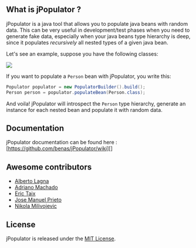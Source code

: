 ## What is jPopulator ?

jPopulator is a java tool that allows you to populate java beans with random data. This can be very useful in development/test phases when you need to generate fake data, especially when your java beans type hierarchy is deep, since it populates *recursively* all nested types of a given java bean.

Let's see an example, suppose you have the following classes:

![](https://github.com/benas/jPopulator/raw/master/site/person.png)

If you want to populate a `Person` bean with jPopulator, you write this:

```java
Populator populator = new PopulatorBuilder().build();
Person person = populator.populateBean(Person.class);
```

And voila! jPopulator will introspect the `Person` type hierarchy, generate an instance for each nested bean and populate it with random data.

## Documentation

jPopulator documentation can be found here : [https://github.com/benas/jPopulator/wiki][]

## Awesome contributors

* [Alberto Lagna](https://github.com/alagna)
* [Adriano Machado](https://github.com/ammachado)
* [Eric Taix](https://github.com/eric-taix)
* [Jose Manuel Prieto](https://github.com/prietopa)
* [Nikola Milivojevic](https://github.com/dziga)

## License
jPopulator is released under the [MIT License][].

[https://github.com/benas/jPopulator/wiki]: https://github.com/benas/jPopulator/wiki
[MIT License]: http://opensource.org/licenses/mit-license.php/
